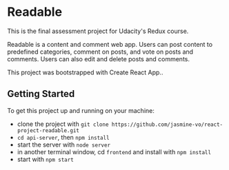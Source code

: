 # Readable

This is the final assessment project for Udacity's Redux course. 

Readable is a content and comment web app.  Users can post content to predefined categories, comment on posts, and vote on posts and comments.  Users can also edit and delete posts and comments.

This project was bootstrapped with Create React App..

## Getting Started

To get this project up and running on your machine:
- clone the project with `git clone https://github.com/jasmine-vo/react-project-readable.git`
- `cd api-server`, then `npm install`
- start the server with `node server`
- in another terminal window, cd `frontend` and install with `npm install`
- start with `npm start`